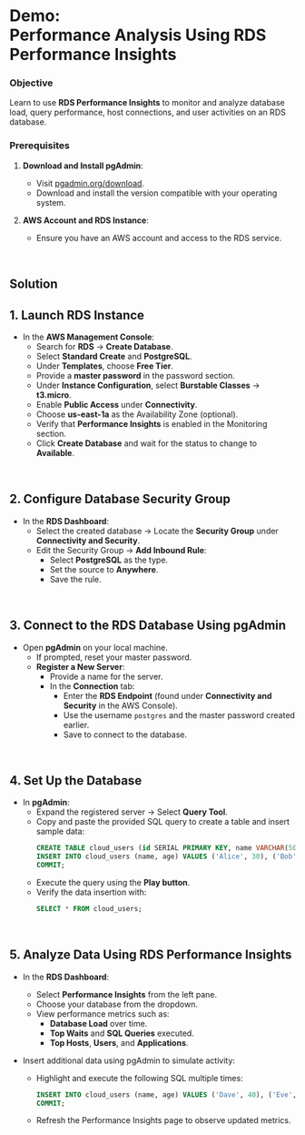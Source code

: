 # Demo:<br>Performance Analysis Using RDS Performance Insights

### **Objective**  
Learn to use **RDS Performance Insights** to monitor and analyze database load, query performance, host connections, and user activities on an RDS database.

### **Prerequisites**
1. **Download and Install pgAdmin**:  
   - Visit [pgadmin.org/download](https://www.pgadmin.org/download).  
   - Download and install the version compatible with your operating system.  

2. **AWS Account and RDS Instance**:  
   - Ensure you have an AWS account and access to the RDS service.

<br>

## Solution

## **1. Launch RDS Instance**  
- In the **AWS Management Console**:  
  - Search for **RDS** → **Create Database**.  
  - Select **Standard Create** and **PostgreSQL**.  
  - Under **Templates**, choose **Free Tier**.  
  - Provide a **master password** in the password section.  
  - Under **Instance Configuration**, select **Burstable Classes** → **t3.micro**.  
  - Enable **Public Access** under **Connectivity**.  
  - Choose **us-east-1a** as the Availability Zone (optional).  
  - Verify that **Performance Insights** is enabled in the Monitoring section.  
  - Click **Create Database** and wait for the status to change to **Available**.

<br>

## **2. Configure Database Security Group**  
- In the **RDS Dashboard**:  
  - Select the created database → Locate the **Security Group** under **Connectivity and Security**.  
  - Edit the Security Group → **Add Inbound Rule**:  
    - Select **PostgreSQL** as the type.  
    - Set the source to **Anywhere**.  
    - Save the rule.

<br>

## **3. Connect to the RDS Database Using pgAdmin**  
- Open **pgAdmin** on your local machine.  
  - If prompted, reset your master password.  
  - **Register a New Server**:  
    - Provide a name for the server.  
    - In the **Connection** tab:  
      - Enter the **RDS Endpoint** (found under **Connectivity and Security** in the AWS Console).  
      - Use the username `postgres` and the master password created earlier.  
      - Save to connect to the database.  

<br>

## **4. Set Up the Database**  
- In **pgAdmin**:  
  - Expand the registered server → Select **Query Tool**.  
  - Copy and paste the provided SQL query to create a table and insert sample data:  
    ```sql
    CREATE TABLE cloud_users (id SERIAL PRIMARY KEY, name VARCHAR(50), age INT);
    INSERT INTO cloud_users (name, age) VALUES ('Alice', 30), ('Bob', 25), ('Charlie', 35);
    COMMIT;
    ```  
  - Execute the query using the **Play button**.  
  - Verify the data insertion with:  
    ```sql
    SELECT * FROM cloud_users;
    ```  

<br>

## **5. Analyze Data Using RDS Performance Insights**  
- In the **RDS Dashboard**:  
  - Select **Performance Insights** from the left pane.  
  - Choose your database from the dropdown.  
  - View performance metrics such as:  
    - **Database Load** over time.  
    - **Top Waits** and **SQL Queries** executed.  
    - **Top Hosts**, **Users**, and **Applications**.  

- Insert additional data using pgAdmin to simulate activity:  
  - Highlight and execute the following SQL multiple times:  
    ```sql
    INSERT INTO cloud_users (name, age) VALUES ('Dave', 40), ('Eve', 28), ('Frank', 45);
    COMMIT;
    ```  
  - Refresh the Performance Insights page to observe updated metrics.
